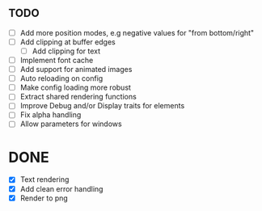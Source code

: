 
## TODO
- [ ] Add more position modes, e.g negative values for "from bottom/right"
- [ ] Add clipping at buffer edges
	- [ ] Add clipping for text
- [ ] Implement font cache
- [ ] Add support for animated images
- [ ] Auto reloading on config
- [ ] Make config loading more robust
- [ ] Extract shared rendering functions
- [ ] Improve Debug and/or Display traits for elements
- [ ] Fix alpha handling
- [ ] Allow parameters for windows

# DONE
- [x] Text rendering
- [x] Add clean error handling
- [x] Render to png
